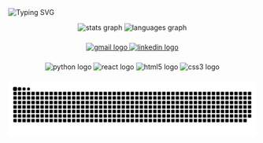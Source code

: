 <style type="text/css">
  @font-face {
    font-family: "Operator Mono";
    src: url(https://github.com/keyding/Operator-Mono/raw/master/Fonts/OperatorMono-Book.otf) format(truetype);
  }
</style>

<div align="center>

[![Typing SVG](https://readme-typing-svg.demolab.com?font=Operator+Mono&size=22&duration=4000&pause=4000&color=58A6FF&center=true&vCenter=true&multiline=true&width=435&lines=Hello+there!!+This+is+Satish%F0%9F%91%8B)](https://git.io/typing-svg)

</div>

<div align="center">
  <img src="https://github-readme-stats.vercel.app/api?username=Satishpokala124&hide_title=true&hide_rank=false&show_icons=true&include_all_commits=true&count_private=true&disable_animations=false&theme=github_dark&locale=en&hide_border=true" height="150" alt="stats graph"  />
  <img src="https://github-readme-stats.vercel.app/api/top-langs?username=Satishpokala124&locale=en&hide_title=true&layout=compact&card_width=320&langs_count=5&theme=github_dark&hide_border=true" height="150" alt="languages graph"  />
</div>

###

<div align="center">
  <a href="mailto:satishpokala124@gmail.com" target="_blank">
    <img src="https://img.shields.io/static/v1?message=Gmail&logo=gmail&label=&color=D14836&logoColor=white&labelColor=&style=for-the-badge" height="35" alt="gmail logo"  />
  </a>
  <a href="https://www.linkedin.com/in/satish-pokala-92b867165/" target="_blank">
    <img src="https://img.shields.io/static/v1?message=LinkedIn&logo=linkedin&label=&color=0077B5&logoColor=white&labelColor=&style=for-the-badge" height="35" alt="linkedin logo"  />
  </a>
</div>

###

<div align="center">
  <img src="https://cdn.jsdelivr.net/gh/devicons/devicon/icons/python/python-original.svg" height="30" width="42" alt="python logo"  />
  <img src="https://cdn.jsdelivr.net/gh/devicons/devicon/icons/react/react-original.svg" height="30" width="42" alt="react logo"  />
  <img src="https://cdn.jsdelivr.net/gh/devicons/devicon/icons/html5/html5-original.svg" height="30" width="42" alt="html5 logo"  />
  <img src="https://cdn.jsdelivr.net/gh/devicons/devicon/icons/css3/css3-original.svg" height="30" width="42" alt="css3 logo"  />
</div>

###

<div align="center">
<img src="https://raw.githubusercontent.com/Satishpokala124/Satishpokala124/main/assets/snake.svg" alt="Snake animation" />
</div>

###
